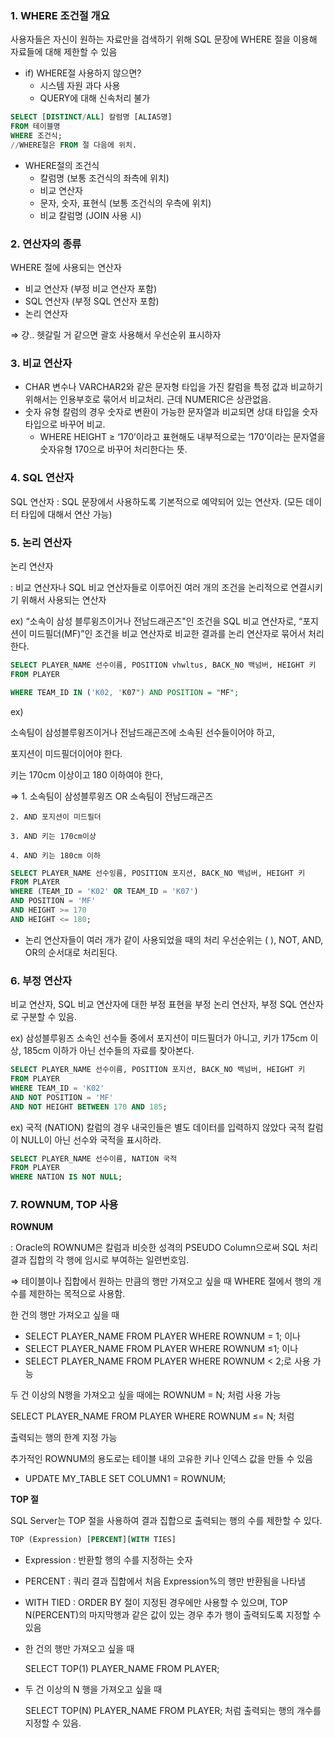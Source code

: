 ### 1. WHERE 조건절 개요

사용자들은 자신이 원하는 자료만을 검색하기 위해 SQL 문장에 WHERE 절을 이용해 자료들에 대해 제한할 수 있음

- if) WHERE절 사용하지 않으면?
    - 시스템 자원 과다 사용
    - QUERY에 대해 신속처리 불가

```sql
SELECT [DISTINCT/ALL] 칼럼명 [ALIAS명]
FROM 테이블명
WHERE 조건식;
//WHERE절은 FROM 절 다음에 위치.
```

- WHERE절의 조건식
    - 칼럼명 (보통 조건식의 좌측에 위치)
    - 비교 연산자
    - 문자, 숫자, 표현식 (보통 조건식의 우측에 위치)
    - 비교 칼럼명 (JOIN 사용 시)
    

### 2. 연산자의 종류

WHERE 절에 사용되는 연산자

- 비교 연산자 (부정 비교 연산자 포함)
- SQL 연산자 (부정 SQL 연산자 포함)
- 논리 연산자

⇒ 걍.. 헷갈릴 거 같으면 괄호 사용해서 우선순위 표시하자

### 3. 비교 연산자

- CHAR 변수나 VARCHAR2와 같은 문자형 타입을 가진 칼럼을 특정 값과 비교하기 위해서는 인용부호로 묶어서 비교처리. 근데 NUMERIC은 상관없음.
- 숫자 유형 칼럼의 경우 숫자로 변환이 가능한 문자열과 비교되면 상대 타입을 숫자 타입으로 바꾸어 비교.
    - WHERE HEIGHT ≥ ‘170’이라고 표현해도 내부적으로는 ‘170’이라는 문자열을 숫자유형 170으로 바꾸어 처리한다는 뜻.

### 4. SQL 연산자

SQL 연산자 : SQL 문장에서 사용하도록 기본적으로 예약되어 있는 연산자. (모든 데이터 타입에 대해서 연산 가능)

### 5. 논리 연산자

논리 연산자 

: 비교 연산자나 SQL 비교 연산자들로 이루어진 여러 개의 조건을 논리적으로 연결시키기 위해서 사용되는 연산자

ex) “소속이 삼성 블루윙즈이거나 전남드래곤즈"인 조건을 SQL 비교 연산자로, “포지션이 미드필더(MF)”인 조건을 비교 연산자로 비교한 결과를 논리 연산자로 묶어서 처리한다.

```sql
SELECT PLAYER_NAME 선수이름, POSITION vhwltus, BACK_NO 백넘버, HEIGHT 키 
FROM PLAYER

WHERE TEAM_ID IN ('K02, 'K07") AND POSITION = "MF";
```

ex) 

소속팀이 삼성블루윙즈이거나 전남드래곤즈에 소속된 선수들이어야 하고, 

포지션이 미드필더이어야 한다.

키는 170cm 이상이고 180 이하여야 한다,

⇒ 1. 소속팀이 삼성블루윙즈 OR 소속팀이 전남드래곤즈 

    2. AND 포지션이 미드필더

    3. AND 키는 170cm이상

    4. AND 키는 180cm 이하

```sql
SELECT PLAYER_NAME 선수잉름, POSITION 포지션, BACK_NO 백넘버, HEIGHT 키
FROM PLAYER
WHERE (TEAM_ID = 'K02' OR TEAM_ID = 'K07')
AND POSITION = 'MF'
AND HEIGHT >= 170
AND HEIGHT <= 180;
```

- 논리 연산자들이 여러 개가 같이 사용되었을 때의 처리 우선순위는 ( ), NOT, AND, OR의 순서대로 처리된다.

### 6. 부정 연산자

비교 연산자, SQL 비교 연산자에 대한 부정 표현을 부정 논리 연산자, 부정 SQL 연산자로 구분할 수 있음.

ex) 삼성블루윙즈 소속인 선수들 중에서 포지션이 미드필더가 아니고, 키가 175cm 이상, 185cm 이하가 아닌 선수들의 자료를 찾아본다. 

```sql
SELECT PLAYER_NAME 선수이름, POSITION 포지션, BACK_NO 백넘버, HEIGHT 키
FROM PLAYER
WHERE TEAM_ID = 'K02'
AND NOT POSITION = 'MF'
AND NOT HEIGHT BETWEEN 170 AND 185;
```

ex) 국적 (NATION) 칼럼의 경우 내국인들은 별도 데이터를 입력하지 않았다 국적 칼럼이 NULL이 아닌 선수와 국적을 표시하라.

```sql
SELECT PLAYER_NAME 선수이름, NATION 국적
FROM PLAYER
WHERE NATION IS NOT NULL;
```

### 7. ROWNUM, TOP 사용

**ROWNUM**

: Oracle의 ROWNUM은 칼럼과 비슷한 성격의 PSEUDO Column으로써 SQL 처리 결과 집합의 각 행에 임시로 부여하는 일련번호임.

⇒ 테이블이나 집합에서 원하는 만큼의 행만 가져오고 싶을 때 WHERE 절에서 행의 개수를 제한하는 목적으로 사용함. 

한 건의 행만 가져오고 싶을 때

- SELECT PLAYER_NAME FROM PLAYER WHERE ROWNUM = 1; 이나
- SELECT PLAYER_NAME FROM PLAYER WHERE ROWNUM ≤1; 이나
- SELECT PLAYER_NAME FROM PLAYER WHERE ROWNUM < 2;로 사용 가능

두 건 이상의 N행을 가져오고 싶을 때에는 ROWNUM = N; 처럼 사용 가능

SELECT PLAYER_NAME FROM PLAYER WHERE ROWNUM ≤= N; 처럼

출력되는 행의 한계 지정 가능

추가적인 ROWNUM의 용도로는 테이블 내의 고유한 키나 인덱스 값을 만들 수 있음

- UPDATE MY_TABLE SET COLUMN1 = ROWNUM;

**TOP 절**

SQL Server는 TOP 절을 사용하여 결과 집합으로 출력되는 행의 수를 제한할 수 있다.

```sql
TOP (Expression) [PERCENT][WITH TIES]
```

- Expression : 반환할 행의 수를 지정하는 숫자
- PERCENT : 쿼리 결과 집합에서 처음 Expression%의 행만 반환됨을 나타냄
- WITH TIED : ORDER BY 절이 지정된 경우에만 사용할 수 있으며, TOP N(PERCENT)의 마지막행과 같은 값이 있는 경우 추가 행이 출력되도록 지정할 수 있음

- 한 건의 행만 가져오고 싶을 때
    
    SELECT TOP(1) PLAYER_NAME FROM PLAYER;
    
- 두 건 이상의 N 행을 가져오고 싶을  때
    
    SELECT TOP(N) PLAYER_NAME FROM PLAYER; 처럼 출력되는 행의 개수를 지정할 수 있음.